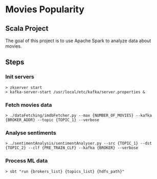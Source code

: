 # Movies Popularity
## Scala Project

The goal of this project is to use Apache Spark to analyze data about movies.

## Steps

### Init servers

```shell
> zkserver start
> kafka-server-start /usr/local/etc/kafka/server.properties &
```

### Fetch movies data

```shell
> ./dataFetching/imdbFetcher.py --max {NUMBER_OF_MOVIES} --kafka {BROKER_ADDR} --topic {TOPIC_1} --verbose
```

### Analyse sentiments

```shell
> ./sentimentAnalysis/sentimentAnalyser.py --src {TOPIC_1} --dst {TOPIC_2} --clf {PRE_TRAIN_CLF} --kafka {BROKER} --verbose
```

### Process ML data

```shell
> sbt "run {brokers_list} {topics_list} {hdfs_path}" 
```
